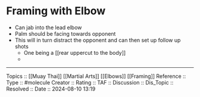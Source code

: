 # Framing with Elbow

- Can jab into the lead elbow
- Palm should be facing towards opponent
- This will in turn distract the opponent and can then set up follow  up shots
	- One being a [[rear uppercut to the body]]
	- 

---
Topics ::  [[Muay Thai]] [[Martial Arts]] [[Elbows]] [[Framing]]
Reference ::
Type :: #molecule
Creator ::
Rating ::
TAF ::
Discussion ::
Dis_Topic :: 
Resolved ::
Date :: 2024-08-10 13:19
